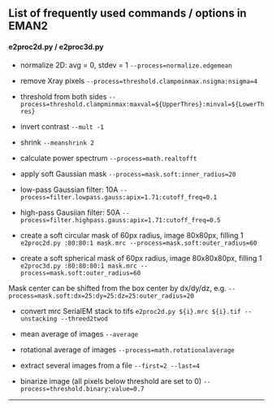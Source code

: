 ## List of frequently used commands / options in EMAN2

#### e2proc2d.py / e2proc3d.py

  * normalize 2D: avg = 0, stdev = 1
`--process=normalize.edgemean`

  * remove Xray pixels
`--process=threshold.clampminmax.nsigma:nsigma=4`

  * threshold from both sides
`--process=threshold.clampminmax:maxval=${UpperThres}:minval=${LowerThres}`

  * invert contrast
`--mult -1`

  * shrink
`--meanshrink 2`

  * calculate power spectrum
`--process=math.realtofft`

  * apply soft Gaussian mask 
`--process=mask.soft:inner_radius=20`

  * low-pass Gaussian filter: 10A
`--process=filter.lowpass.gauss:apix=1.71:cutoff_freq=0.1`

  * high-pass Gausiian filter: 50A
 `--process=filter.highpass.gauss:apix=1.71:cutoff_freq=0.5`

  * create a soft circular mask of 60px radius, image 80x80px, filling 1
 `e2proc2d.py :80:80:1 mask.mrc --process=mask.soft:outer_radius=60`

  * create a soft spherical mask of 60px radius, image 80x80x80px, filling 1
 `e2proc3d.py :80:80:80:1 mask.mrc --process=mask.soft:outer_radius=60`

Mask center can be shifted from the box center by dx/dy/dz, e.g. `--process=mask.soft:dx=25:dy=25:dz=25:outer_radius=20`

  * convert mrc SerialEM stack to tifs
`e2proc2d.py ${i}.mrc ${i}.tif --unstacking --threed2twod`

  * mean average of images
`--average`

  * rotational average of images
`--process=math.rotationalaverage`

  * extract several images from a file
`--first=2 --last=4`

  * binarize image (all pixels below threshold are set to 0)
`--process=threshold.binary:value=0.7`

-----

